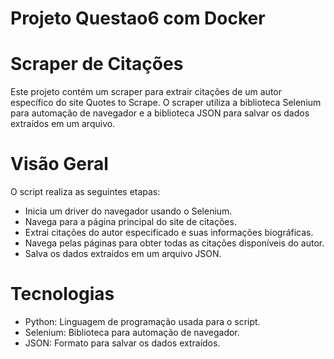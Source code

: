# Projeto Questao6 com Docker

# Scraper de Citações
Este projeto contém um scraper para extrair citações de um autor específico do site Quotes to Scrape. O scraper utiliza a biblioteca Selenium para automação de navegador e a biblioteca JSON para salvar os dados extraídos em um arquivo.

# Visão Geral
O script realiza as seguintes etapas:

* Inicia um driver do navegador usando o Selenium.
* Navega para a página principal do site de citações.
* Extrai citações do autor especificado e suas informações biográficas.
* Navega pelas páginas para obter todas as citações disponíveis do autor.
* Salva os dados extraídos em um arquivo JSON.

# Tecnologias

* Python: Linguagem de programação usada para o script.
* Selenium: Biblioteca para automação de navegador.
* JSON: Formato para salvar os dados extraídos.

